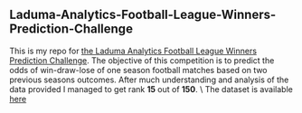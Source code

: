 ## Laduma-Analytics-Football-League-Winners-Prediction-Challenge
This is my repo for [the Laduma Analytics Football League Winners Prediction Challenge](https://zindi.africa/competitions/laduma-analytics-football-league-winners-prediction-challenge). The objective of this competition is to predict the odds of win-draw-lose of one season football matches based on two previous seasons outcomes.
After much understanding and analysis of the data provided I managed to get rank **15** out of **150**. \\
The dataset is available [here](https://zindi.africa/competitions/laduma-analytics-football-league-winners-prediction-challenge/data)
